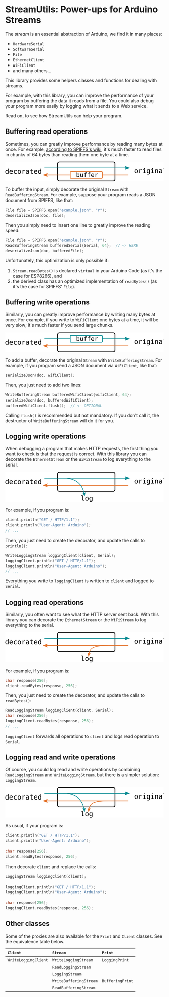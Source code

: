 StreamUtils: Power-ups for Arduino Streams
==========================================

The *stream* is an essential abstraction of Arduino, we find it in many places:

* `HardwareSerial`
* `SoftwareSerial`
* `File`
* `EthernetClient`
* `WiFiClient`
* and many others...

This library provides some helpers classes and functions for dealing with streams. 

For example, with this library, you can improve the performance of your program by buffering the data it reads from a file. You could also debug your program more easily by logging what it sends to a Web service.

Read on, to see how StreamUtils can help your program.

Buffering read operations
-------------------------

Sometimes, you can greatly improve performance by reading many bytes at once. 
For example, [according to SPIFFS's wiki](https://github.com/pellepl/spiffs/wiki/Performance-and-Optimizing#reading-files), it's much faster to read files in chunks of 64 bytes than reading them one byte at a time.

![ReadBufferingStream](examples/ReadBuffer/ReadBuffer.svg)

To buffer the input, simply decorate the original `Stream` with `ReadBufferingStream`. For example, suppose your program reads a JSON document from SPIFFS, like that:

```c++
File file = SPIFFS.open("example.json", "r");
deserializeJson(doc, file);
```

Then you simply need to insert one line to greatly improve the reading speed:

```c++
File file = SPIFFS.open("example.json", "r");
ReadBufferingStream bufferedSerial{Serial, 64};  // <- HERE
deserializeJson(doc, bufferedFile);
```

Unfortunately, this optimization is only possible if:

1. `Stream.readBytes()` is declared `virtual` in your Arduino Code (as it's the case for ESP8266), and
2. the derived class has an optimized implementation of `readBytes()` (as it's the case for SPIFFS' `File`).

Buffering write operations
--------------------------

Similarly, you can greatly improve performance by writing many bytes at once.
For example, if you write to `WiFiClient` one bytes at a time, it will be very slow; it's much faster if you send large chunks.

![WriteBufferingStream](examples/WriteBuffer/WriteBuffer.svg)

To add a buffer, decorate the original `Stream` with  `WriteBufferingStream`. For example, if you program send a JSON document via `WiFiClient`, like that:

```c++
serializeJson(doc, wifiClient);
```

Then, you just need to add two lines:

```c++
WriteBufferingStream bufferedWifiClient{wifiClient, 64};
serializeJson(doc, bufferedWifiClient);
bufferedWifiClient.flush();  // <- OPTIONAL
```

Calling `flush()` is recommended but not mandatory. If you don't call it, the destructor of `WriteBufferingStream` will do it for you.


Logging write operations
------------------------

When debugging a program that makes HTTP requests, the first thing you want to check is that the request is correct. With this library you can decorate the `EthernetStream` or the `WiFiStream` to log everything to the serial.

![WriteLoggingStream](examples/WriteLogger/WriteLogger.svg)

For example, if you program is:

```c++
client.println("GET / HTTP/1.1");
client.println("User-Agent: Arduino");
// ...
```

Then, you just need to create the decorator, and update the calls to `println()`:

```c++
WriteLoggingStream loggingClient(client, Serial);
loggingClient.println("GET / HTTP/1.1");
loggingClient.println("User-Agent: Arduino");
// ...
```

Everything you write to `loggingClient` is written to `client` and logged to `Serial`.

Logging read operations
-----------------------

Similarly, you often want to see what the HTTP server sent back. With this library you can decorate the `EthernetStream` or the `WiFiStream` to log everything to the serial.

![ReadLoggingStream](examples/ReadLogger/ReadLogger.svg)

For example, if you program is:

```c++
char response[256];
client.readBytes(response, 256);
```

Then, you just need to create the decorator, and update the calls to `readBytes()`:

```c++
ReadLoggingStream loggingClient(client, Serial);
char response[256];
loggingClient.readBytes(response, 256);
// ...
```

`loggingClient` forwards all operations to `client` and logs read operation to `Serial`.

Logging read and write operations
---------------------------------

Of course, you could log read and write operations by combining `ReadLoggingStream` and `WriteLoggingStream`, but there is a simpler solution: `LoggingStream`.

![LogginStream](examples/Logger/Logger.svg)

As usual, if your program is:

```c++
client.println("GET / HTTP/1.1");
client.println("User-Agent: Arduino");

char response[256];
client.readBytes(response, 256);
```

Then decorate `client` and replace the calls:

```c++
LoggingStream loggingClient(client);

loggingClient.println("GET / HTTP/1.1");
loggingClient.println("User-Agent: Arduino");

char response[256];
loggingClient.readBytes(response, 256);
```

Other classes
-------------

Some of the proxies are also available for the `Print` and `Client` classes.
See the equivalence table below.

| `Client`             | `Stream`               | `Print`          |
|:---------------------|:-----------------------|:-----------------|
| `WriteLoggingClient` | `WriteLoggingStream`   | `LoggingPrint`   |
|                      | `ReadLoggingStream`    |                  |
|                      | `LoggingStream`        |                  |
|                      | `WriteBufferingStream` | `BufferingPrint` |
|                      | `ReadBufferingStream`  |                  |
